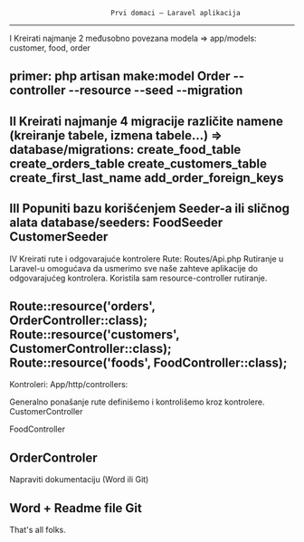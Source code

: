                              Prvi domaci – Laravel aplikacija

------------------------------------------------------
 I Kreirati najmanje 2 međusobno povezana modela 
=> app/models: customer, food, order 

primer: php artisan make:model Order --controller --resource --seed --migration
-------------------------------------------------------
II Kreirati najmanje 4 migracije različite namene (kreiranje tabele, izmena tabele...)
=> database/migrations:
create_food_table
create_orders_table
create_customers_table
create_first_last_name
add_order_foreign_keys
--------------------------------------------------------
III Popuniti bazu korišćenjem Seeder-a ili sličnog alata
database/seeders:
FoodSeeder
CustomerSeeder
---------------------------------------------------------
IV Kreirati rute i odgovarajuće kontrolere
Rute:
Routes/Api.php
Rutiranje u Laravel-u omogućava da usmerimo sve naše zahteve aplikacije do odgovarajućeg kontrolera. Koristila sam resource-controller rutiranje.

Route::resource('orders', OrderController::class);
Route::resource('customers', CustomerController::class);
Route::resource('foods', FoodController::class);
-------------------------------
Kontroleri:
App/http/controllers:

Generalno ponašanje rute definišemo i kontrolišemo kroz kontrolere.
CustomerController

FoodController

OrderControler
-------------------------------------------------------------

Napraviti dokumentaciju (Word ili Git)

Word + Readme file Git
-------------------------------------------------------------
That's all folks.
